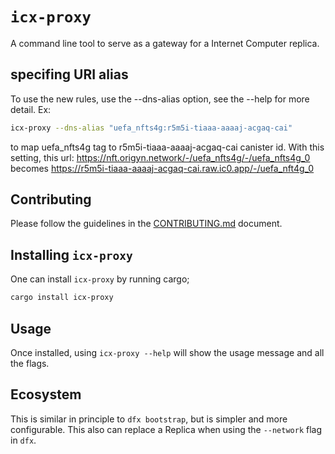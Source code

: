 # `icx-proxy`
A command line tool to serve as a gateway for a Internet Computer replica.

## specifing URI alias
To use the new rules, use the --dns-alias option, see the --help for more detail.
Ex:
```bash
icx-proxy --dns-alias "uefa_nfts4g:r5m5i-tiaaa-aaaaj-acgaq-cai"
```
to map uefa_nfts4g tag to r5m5i-tiaaa-aaaaj-acgaq-cai canister id.
With this setting, this url: https://nft.origyn.network/-/uefa_nfts4g/-/uefa_nfts4g_0 becomes https://r5m5i-tiaaa-aaaaj-acgaq-cai.raw.ic0.app/-/uefa_nft4g_0 

## Contributing
Please follow the guidelines in the [CONTRIBUTING.md](.github/CONTRIBUTING.md) document.

## Installing `icx-proxy`
One can install `icx-proxy` by running cargo;

```bash
cargo install icx-proxy
```

## Usage
Once installed, using `icx-proxy --help` will show the usage message and all the flags.

## Ecosystem
This is similar in principle to `dfx bootstrap`, but is simpler and more configurable. This also can replace a Replica when using the `--network` flag in `dfx`.
